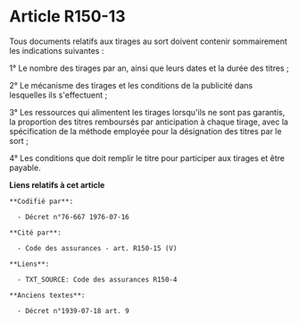 # Article R150-13

Tous documents relatifs aux tirages au sort doivent contenir sommairement les indications suivantes :

1° Le nombre des tirages par an, ainsi que leurs dates et la durée des titres ;

2° Le mécanisme des tirages et les conditions de la publicité dans lesquelles ils s'effectuent ;

3° Les ressources qui alimentent les tirages lorsqu'ils ne sont pas garantis, la proportion des titres remboursés par
anticipation à chaque tirage, avec la spécification de la méthode employée pour la désignation des titres par le sort ;

4° Les conditions que doit remplir le titre pour participer aux tirages et être payable.

**Liens relatifs à cet article**

	**Codifié par**:

	  - Décret n°76-667 1976-07-16

	**Cité par**:

	  - Code des assurances - art. R150-15 (V)

	**Liens**:

	  - TXT_SOURCE: Code des assurances R150-4

	**Anciens textes**:

	  - Décret n°1939-07-18 art. 9
